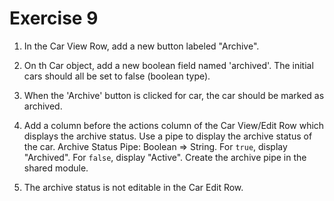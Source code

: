 # Exercise 9

1. In the Car View Row, add a new button labeled "Archive".

2. On th Car object, add a new boolean field named 'archived'. The initial cars should all be set to false (boolean type).

3. When the 'Archive' button is clicked for car, the car should be marked as archived.

4. Add a column before the actions column of the Car View/Edit Row which displays the archive status. Use a pipe to display the archive status of the car. Archive Status Pipe: Boolean => String. For `true`, display "Archived". For `false`, display "Active". Create the archive pipe in the shared module.

5. The archive status is not editable in the Car Edit Row.